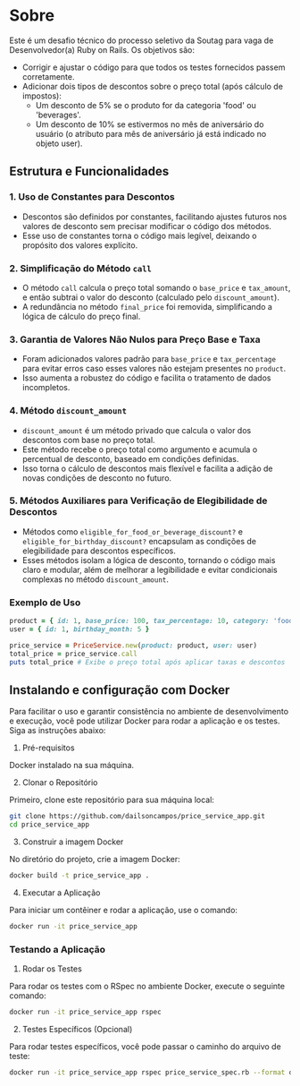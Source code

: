 # Sobre
Este é um desafio técnico do processo seletivo da Soutag para vaga de Desenvolvedor(a) Ruby on Rails. Os objetivos são:
- Corrigir e ajustar o código para que todos os testes fornecidos passem corretamente.
- Adicionar dois tipos de descontos sobre o preço total (após cálculo de impostos):
  - Um desconto de 5% se o produto for da categoria 'food' ou 'beverages'.
  - Um desconto de 10% se estivermos no mês de aniversário do usuário (o atributo para mês de aniversário já está indicado no objeto user).
 
## Estrutura e Funcionalidades

### 1. Uso de Constantes para Descontos
- Descontos são definidos por constantes, facilitando ajustes futuros nos valores de desconto sem precisar modificar o código dos métodos.
- Esse uso de constantes torna o código mais legível, deixando o propósito dos valores explícito.

### 2. Simplificação do Método `call`
- O método `call` calcula o preço total somando o `base_price` e `tax_amount`, e então subtrai o valor do desconto (calculado pelo `discount_amount`).
- A redundância no método `final_price` foi removida, simplificando a lógica de cálculo do preço final.

### 3. Garantia de Valores Não Nulos para Preço Base e Taxa
- Foram adicionados valores padrão para `base_price` e `tax_percentage` para evitar erros caso esses valores não estejam presentes no `product`.
- Isso aumenta a robustez do código e facilita o tratamento de dados incompletos.

### 4. Método `discount_amount`
- `discount_amount` é um método privado que calcula o valor dos descontos com base no preço total.
- Este método recebe o preço total como argumento e acumula o percentual de desconto, baseado em condições definidas.
- Isso torna o cálculo de descontos mais flexível e facilita a adição de novas condições de desconto no futuro.

### 5. Métodos Auxiliares para Verificação de Elegibilidade de Descontos
- Métodos como `eligible_for_food_or_beverage_discount?` e `eligible_for_birthday_discount?` encapsulam as condições de elegibilidade para descontos específicos.
- Esses métodos isolam a lógica de desconto, tornando o código mais claro e modular, além de melhorar a legibilidade e evitar condicionais complexas no método `discount_amount`.

### Exemplo de Uso

```ruby
product = { id: 1, base_price: 100, tax_percentage: 10, category: 'food' }
user = { id: 1, birthday_month: 5 }

price_service = PriceService.new(product: product, user: user)
total_price = price_service.call
puts total_price # Exibe o preço total após aplicar taxas e descontos
```

## Instalando e configuração com Docker

  Para facilitar o uso e garantir consistência no ambiente de desenvolvimento e execução, você pode utilizar Docker para rodar a aplicação e os testes. Siga as instruções abaixo:

1. Pré-requisitos

Docker instalado na sua máquina.

2. Clonar o Repositório

Primeiro, clone este repositório para sua máquina local:

```bash
git clone https://github.com/dailsoncampos/price_service_app.git
cd price_service_app
```

3. Construir a imagem Docker

No diretório do projeto, crie a imagem Docker:

```bash
docker build -t price_service_app .
```

4. Executar a Aplicação

Para iniciar um contêiner e rodar a aplicação, use o comando:

```bash
docker run -it price_service_app
```

### Testando a Aplicação

1. Rodar os Testes

Para rodar os testes com o RSpec no ambiente Docker, execute o seguinte comando:

```bash
docker run -it price_service_app rspec
```

2. Testes Específicos (Opcional)

Para rodar testes específicos, você pode passar o caminho do arquivo de teste:

```bash
docker run -it price_service_app rspec price_service_spec.rb --format doc
```
